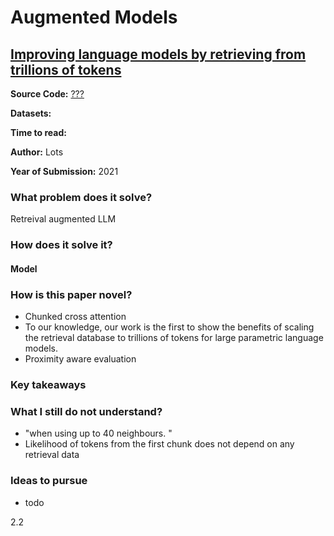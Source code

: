# Augmented Models

## [Improving language models by retrieving from trillions of tokens](https://arxiv.org/abs/2112.04426)

**Source Code:** [???]()

**Datasets:**

**Time to read:**

**Author:** Lots

**Year of Submission:** 2021

### What problem does it solve?

Retreival augmented LLM

### How does it solve it?

#### Model

### How is this paper novel?

* Chunked cross attention
* To our knowledge, our work is the first to show the benefits of scaling the retrieval database to trillions of tokens for large parametric language models.
* Proximity aware evaluation

### Key takeaways

### What I still do not understand?

* "when using up to 40 neighbours. "
* Likelihood of tokens from the first chunk does not depend on any retrieval data

### Ideas to pursue

* todo

2.2
